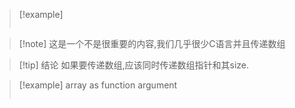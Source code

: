 
>[!example] 
>```c
>```



>[!note] 这是一个不是很重要的内容,我们几乎很少C语言并且传递数组

>[!tip] 结论
>如果要传递数组,应该同时传递数组指针和其size. 

>[!example] array as function argument
>```c
>
>```



 